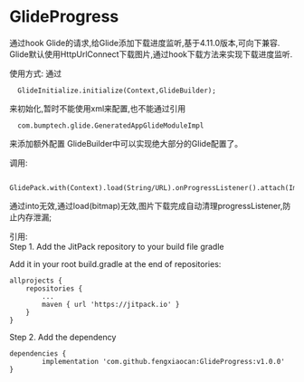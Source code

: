 # GlideProgress
通过hook Glide的请求,给Glide添加下载进度监听,基于4.11.0版本,可向下兼容.
Glide默认使用HttpUrlConnect下载图片,通过hook下载方法来实现下载进度监听.

使用方式:
  通过
      
      GlideInitialize.initialize(Context,GlideBuilder);
  
  来初始化,暂时不能使用xml来配置,也不能通过引用
  
      com.bumptech.glide.GeneratedAppGlideModuleImpl
  
  来添加额外配置
  GlideBuilder中可以实现绝大部分的Glide配置了。
  
  调用:
      
      GlidePack.with(Context).load(String/URL).onProgressListener().attach(ImageView);
      
  通过into无效,通过load(bitmap)无效,图片下载完成自动清理progressListener,防止内存泄漏;
  
引用:  
Step 1. Add the JitPack repository to your build file gradle

Add it in your root build.gradle at the end of repositories:

	allprojects {
		repositories {
			...
			maven { url 'https://jitpack.io' }
		}
	}
  
Step 2. Add the dependency

	dependencies {
	        implementation 'com.github.fengxiaocan:GlideProgress:v1.0.0'
	}
